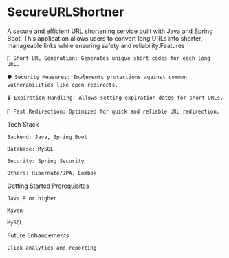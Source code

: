 # SecureURLShortner

A secure and efficient URL shortening service built with Java and Spring Boot. This application allows users to convert long URLs into shorter, manageable links while ensuring safety and reliability.​
Features

    🔗 Short URL Generation: Generates unique short codes for each long URL.

    🛡️ Security Measures: Implements protections against common vulnerabilities like open redirects.

    ⏳ Expiration Handling: Allows setting expiration dates for short URLs.

    🚀 Fast Redirection: Optimized for quick and reliable URL redirection.​

Tech Stack

    Backend: Java, Spring Boot

    Database: MySQL

    Security: Spring Security

    Others: Hibernate/JPA, Lombok​

Getting Started
Prerequisites

    Java 8 or higher

    Maven

    MySQL

Future Enhancements

    Click analytics and reporting​

